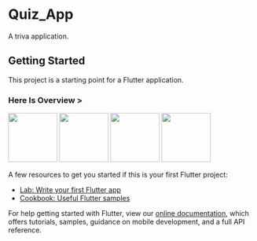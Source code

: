 # Quiz_App

A triva application.

## Getting Started

This project is a starting point for a Flutter application.


### Here Is Overview >

<img src="https://user-images.githubusercontent.com/56965382/80683134-55cd1600-8ae1-11ea-97ee-b041fc76f0b3.jpg" width="100">
<img src="https://user-images.githubusercontent.com/56965382/80683542-00ddcf80-8ae2-11ea-8047-7610f230fd63.jpg" width="100">
<img src="https://user-images.githubusercontent.com/56965382/80683772-531ef080-8ae2-11ea-8917-dfc799bdbcdf.jpg" width="100">
<img src="https://user-images.githubusercontent.com/56965382/80683787-5914d180-8ae2-11ea-9bf2-77758567730a.jpg" width="100">





A few resources to get you started if this is your first Flutter project:

- [Lab: Write your first Flutter app](https://flutter.dev/docs/get-started/codelab)
- [Cookbook: Useful Flutter samples](https://flutter.dev/docs/cookbook)

For help getting started with Flutter, view our
[online documentation](https://flutter.dev/docs), which offers tutorials,
samples, guidance on mobile development, and a full API reference.

